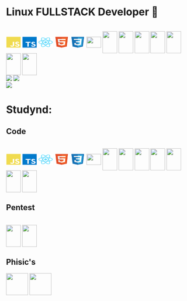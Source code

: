 # Linux FULLSTACK Developer :rocket: 

<div style="display: inline_block"><br>
  <img align="center" alt="Js" height="30" width="40" src="https://raw.githubusercontent.com/devicons/devicon/master/icons/javascript/javascript-plain.svg">
  <img align="center" alt="Ts" height="30" width="40" src="https://raw.githubusercontent.com/devicons/devicon/master/icons/typescript/typescript-plain.svg">
  <img align="center" alt="React" height="30" width="40" src="https://raw.githubusercontent.com/devicons/devicon/master/icons/react/react-original.svg">
  <img align="center" alt="HTML" height="30" width="40" src="https://raw.githubusercontent.com/devicons/devicon/master/icons/html5/html5-original.svg">
  <img align="center" alt="CSS" height="30" width="40" src="https://raw.githubusercontent.com/devicons/devicon/master/icons/css3/css3-original.svg">
  <img align="center" src="https://cdn.jsdelivr.net/gh/devicons/devicon/icons/kotlin/kotlin-original.svg" height="30" width="40" />
  <img align="center" src="https://cdn.jsdelivr.net/gh/devicons/devicon/icons/java/java-original.svg" height="60" width="40" />
  <img align="center" src="https://cdn.jsdelivr.net/gh/devicons/devicon/icons/python/python-original.svg"  height="60" width="40" />
  <img align="center"  src="https://cdn.jsdelivr.net/gh/devicons/devicon/icons/angularjs/angularjs-original.svg" height="60" width="40" />
  <img align="center" src="https://cdn.jsdelivr.net/gh/devicons/devicon/icons/vuejs/vuejs-original.svg" height="60" width="40" />
  <img align="center" src="https://cdn.jsdelivr.net/gh/devicons/devicon/icons/php/php-original.svg" height="60" width="40" />
  <img align="center" src="https://cdn.jsdelivr.net/gh/devicons/devicon/icons/c/c-original.svg" height="60" width="40" />
  <img align="center" src="https://cdn.jsdelivr.net/gh/devicons/devicon/icons/electron/electron-original.svg" height="60" width="40" />

 
<div>
<img height="180em" src="https://github-readme-stats.vercel.app/api/top-langs/?username=LinuxMystery00&layout=compact&langs_count=16&theme=dark"/>
<img height="180em" src="https://github-readme-stats.vercel.app/api?username=LinuxMystery00&theme=dark">
</div>

<div>
  <img src="https://i.pinimg.com/originals/9c/8c/db/9c8cdbb2bd7b637edd5b3a767b74153a.gif" />
</div>

<h1>Studynd:</h1>
<h2>Code</h2>
<div style="display: inline_block"><br>
  <img align="center" alt="Js" height="30" width="40" src="https://raw.githubusercontent.com/devicons/devicon/master/icons/javascript/javascript-plain.svg">
  <img align="center" alt="Ts" height="30" width="40" src="https://raw.githubusercontent.com/devicons/devicon/master/icons/typescript/typescript-plain.svg">
  <img align="center" alt="React" height="30" width="40" src="https://raw.githubusercontent.com/devicons/devicon/master/icons/react/react-original.svg">
  <img align="center" alt="HTML" height="30" width="40" src="https://raw.githubusercontent.com/devicons/devicon/master/icons/html5/html5-original.svg">
  <img align="center" alt="CSS" height="30" width="40" src="https://raw.githubusercontent.com/devicons/devicon/master/icons/css3/css3-original.svg">
  <img align="center" src="https://cdn.jsdelivr.net/gh/devicons/devicon/icons/kotlin/kotlin-original.svg" height="30" width="40" />
  <img align="center" src="https://cdn.jsdelivr.net/gh/devicons/devicon/icons/java/java-original.svg" height="60" width="40" />
  <img align="center" src="https://cdn.jsdelivr.net/gh/devicons/devicon/icons/python/python-original.svg"  height="60" width="40" />
  <img align="center"  src="https://cdn.jsdelivr.net/gh/devicons/devicon/icons/angularjs/angularjs-original.svg" height="60" width="40" />
  <img align="center" src="https://cdn.jsdelivr.net/gh/devicons/devicon/icons/vuejs/vuejs-original.svg" height="60" width="40" />
  <img align="center" src="https://cdn.jsdelivr.net/gh/devicons/devicon/icons/php/php-original.svg" height="60" width="40" />
  <img align="center" src="https://cdn.jsdelivr.net/gh/devicons/devicon/icons/c/c-original.svg" height="60" width="40" />
  <img align="center" src="https://cdn.jsdelivr.net/gh/devicons/devicon/icons/electron/electron-original.svg" height="60" width="40" />
<h2>Pentest</h2>
<div style="display: inline_block"><br>
<img align="center" src="https://cdn.jsdelivr.net/gh/devicons/devicon/icons/linux/linux-original.svg" height="60" width="40" />
<img align="center" src="https://cdn.jsdelivr.net/gh/devicons/devicon/icons/ubuntu/ubuntu-plain-wordmark.svg" height="60" width="40" />
<h2>Phisic's</h2>
<img align="center" src="https://icon-library.com/images/albert-einstein-icon/albert-einstein-icon-9.jpg" height="60" width="60" />
<img align="center" src="https://cdn.jsdelivr.net/gh/devicons/devicon/icons/atom/atom-original.svg" height="60" width="60" />
